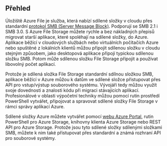 ## <a name="overview"></a>Přehled
Úložiště Azure File je služba, která nabízí sdílené složky v cloudu přes standardní [protokol SMB (Server Message Block)](https://msdn.microsoft.com/library/windows/desktop/aa365233.aspx). Podporují se SMB 2.1 i SMB 3.0. S Azure File Storage můžete rychle a bez nákladných přepisů migrovat starší aplikace, které spoléhají na sdílené složky, do Azure. Aplikace běžící v cloudových službách nebo virtuálních počítačích Azure nebo spuštěné z lokálních klientů můžou připojit sdílenou složku v cloudu stejným způsobem, jako desktopová aplikace připojí typickou sdílenou složku SMB. Potom může sdílenou složku File Storage připojit a používat libovolný počet aplikací.

Protože je sdílená složka File Storage standardní sdílnou složkou SMB, aplikace běžící v Azure můžou k datům ve sdílené složce přistupovat přes API pro vstup/výstup souborového systému. Vývojáři tedy můžou využít svoje dovednosti a znalosti kódu při migraci stávajících aplikací. Profesionálové v oblasti výpočetní techniky můžou pomocí rutin prostředí PowerShell vytvářet, připojovat a spravovat sdílené složky File Storage v rámci správy aplikací Azure.

Sdílené složky Azure můžete vytvářet pomocí [webu Azure Portal](https://portal.azure.com), rutin PowerShell pro Azure Storage, knihovny klienta Azure Storage nebo REST API pro Azure Storage. Protože jsou tyto sdílené složky sdílenými složkami SMB, můžete k nim také přistupovat přes standardní a známá rozhraní API pro souborové systémy.



<!--HONumber=Nov16_HO2-->


